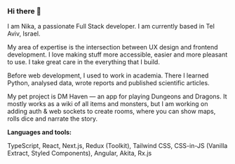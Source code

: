 ### Hi there 👋
I am Nika, a passionate Full Stack developer. I am currently based in Tel Aviv, Israel. 

My area of expertise is the intersection between UX design and frontend development. I love making stuff more accessible, easier and more pleasant to use. I take great care in the everything that I build.

Before web development, I used to work in academia. There I learned Python, analysed data, wrote reports and published scientific articles.

My pet project is DM Haven — an app for playing Dungeons and Dragons. It mostly works as a wiki of all items and monsters, but I am working on adding auth & web sockets to create rooms, where you can show maps, rolls dice and narrate the story. 

**Languages and tools:**  

TypeScript, React, Next.js, Redux (Toolkit), Tailwind CSS, CSS-in-JS (Vanilla Extract, Styled Components), Angular, Akita, Rx.js
